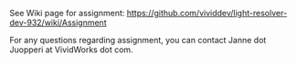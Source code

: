 See Wiki page for assignment:
https://github.com/vividdev/light-resolver-dev-932/wiki/Assignment

For any questions regarding assignment, you can contact Janne dot Juopperi at VividWorks dot com.
